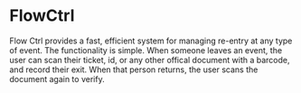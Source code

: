 # FlowCtrl

Flow Ctrl provides a fast, efficient system for managing re-entry at any type of event. The functionality is simple. When someone leaves an event, the user can scan their ticket, id, or any other offical document with a barcode, and record their exit. When that person returns, the user scans the document again to verify.
